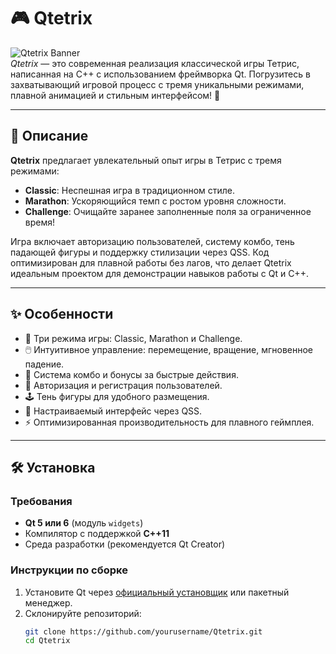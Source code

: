 # 🎮 Qtetrix

![Qtetrix Banner](https://via.placeholder.com/800x200.png?text=Qtetrix+-+A+Modern+Tetris+Experience)  
*Qtetrix* — это современная реализация классической игры Тетрис, написанная на C++ с использованием фреймворка Qt. Погрузитесь в захватывающий игровой процесс с тремя уникальными режимами, плавной анимацией и стильным интерфейсом! 🚀

---

## 📖 Описание

**Qtetrix** предлагает увлекательный опыт игры в Тетрис с тремя режимами:
- **Classic**: Неспешная игра в традиционном стиле.
- **Marathon**: Ускоряющийся темп с ростом уровня сложности.
- **Challenge**: Очищайте заранее заполненные поля за ограниченное время!

Игра включает авторизацию пользователей, систему комбо, тень падающей фигуры и поддержку стилизации через QSS. Код оптимизирован для плавной работы без лагов, что делает Qtetrix идеальным проектом для демонстрации навыков работы с Qt и C++.

---

## ✨ Особенности

- 🎲 Три режима игры: Classic, Marathon и Challenge.
- 🖱️ Интуитивное управление: перемещение, вращение, мгновенное падение.
- 🌟 Система комбо и бонусы за быстрые действия.
- 👤 Авторизация и регистрация пользователей.
- 🕹️ Тень фигуры для удобного размещения.
- 🎨 Настраиваемый интерфейс через QSS.
- ⚡ Оптимизированная производительность для плавного геймплея.

---

## 🛠️ Установка

### Требования
- **Qt 5 или 6** (модуль `widgets`)
- Компилятор с поддержкой **C++11**
- Среда разработки (рекомендуется Qt Creator)

### Инструкции по сборке
1. Установите Qt через [официальный установщик](https://www.qt.io/download) или пакетный менеджер.
2. Склонируйте репозиторий:
   ```bash
   git clone https://github.com/yourusername/Qtetrix.git
   cd Qtetrix

